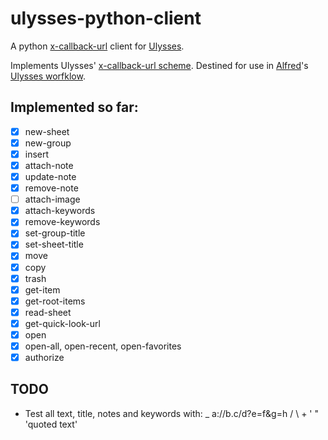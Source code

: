 # ulysses-python-client
A python [x-callback-url](http://x-callback-url.com) client for [Ulysses](https://ulyssesapp.com).

Implements Ulysses' [x-callback-url scheme](https://ulyssesapp.com/kb/x-callback-url/). Destined for use in [Alfred](https://www.alfredapp.com)'s [Ulysses worfklow](https://github.com/robwalton/alfred-ulysses-workflow).

## Implemented so far:

- [x]  new-sheet
- [x]  new-group
- [x]  insert
- [x]  attach-note
- [x]  update-note
- [x]  remove-note
- [ ]  attach-image
- [x]  attach-keywords
- [x]  remove-keywords
- [x]  set-group-title
- [x]  set-sheet-title
- [x]  move
- [x]  copy
- [x]  trash
- [x]  get-item
- [x]  get-root-items
- [x]  read-sheet
- [x]  get-quick-look-url
- [x]  open
- [x]  open-all, open-recent, open-favorites
- [x]  authorize

## TODO
- Test all text, title, notes and keywords with: _ a://b.c/d?e=f&g=h / \ + ' " 'quoted text'